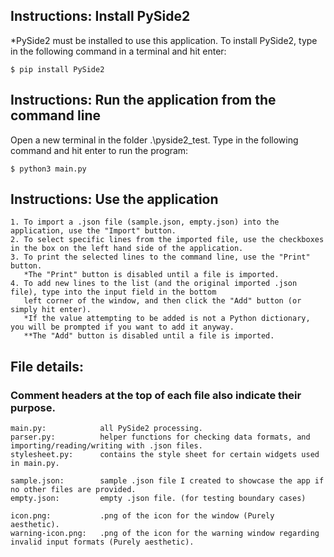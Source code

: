 ## Instructions: Install PySide2

*PySide2 must be installed to use this application. To install PySide2, type in the following command in a terminal and hit enter:

    $ pip install PySide2

## Instructions: Run the application from the command line

Open a new terminal in the folder .\pyside2_test.
Type in the following command and hit enter to run the program:
    
    $ python3 main.py

## Instructions: Use the application

    1. To import a .json file (sample.json, empty.json) into the application, use the "Import" button.
    2. To select specific lines from the imported file, use the checkboxes in the box on the left hand side of the application.
    3. To print the selected lines to the command line, use the "Print" button.
       *The "Print" button is disabled until a file is imported.
    4. To add new lines to the list (and the original imported .json file), type into the input field in the bottom
       left corner of the window, and then click the "Add" button (or simply hit enter).
       *If the value attempting to be added is not a Python dictionary, you will be prompted if you want to add it anyway.
       **The "Add" button is disabled until a file is imported.

## File details: 
### Comment headers at the top of each file also indicate their purpose.

    main.py:            all PySide2 processing.
    parser.py:          helper functions for checking data formats, and importing/reading/writing with .json files. 
    stylesheet.py:      contains the style sheet for certain widgets used in main.py.
    
    sample.json:        sample .json file I created to showcase the app if no other files are provided.
    empty.json:         empty .json file. (for testing boundary cases)

    icon.png:           .png of the icon for the window (Purely aesthetic).
    warning-icon.png:   .png of the icon for the warning window regarding invalid input formats (Purely aesthetic).